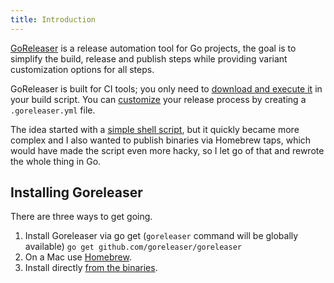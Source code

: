 ```yaml
---
title: Introduction
---
```


[GoReleaser](https://github.com/goreleaser/goreleaser) is a release automation
tool for Go projects, the goal is to simplify the build, release and
publish steps while providing variant customization options for all steps.

GoReleaser is built for CI tools; you only need to
[download and execute it](#ci_integration) in your build script.
You can [customize](#customization) your release process by
creating a `.goreleaser.yml` file.

The idea started with a
[simple shell script](https://github.com/goreleaser/old-go-releaser),
but it quickly became more complex and I also wanted to publish binaries via
Homebrew taps, which would have made the script even more hacky, so I let go of
that and rewrote the whole thing in Go.

## Installing Goreleaser

There are three ways to get going.

1. Install Goreleaser via go get (`goreleaser` command will be globally available) `go get github.com/goreleaser/goreleaser`
2. On a Mac use [Homebrew](https://github.com/goreleaser/homebrew-tap).
3. Install directly [from the binaries](https://github.com/goreleaser/goreleaser/releases/latest).
